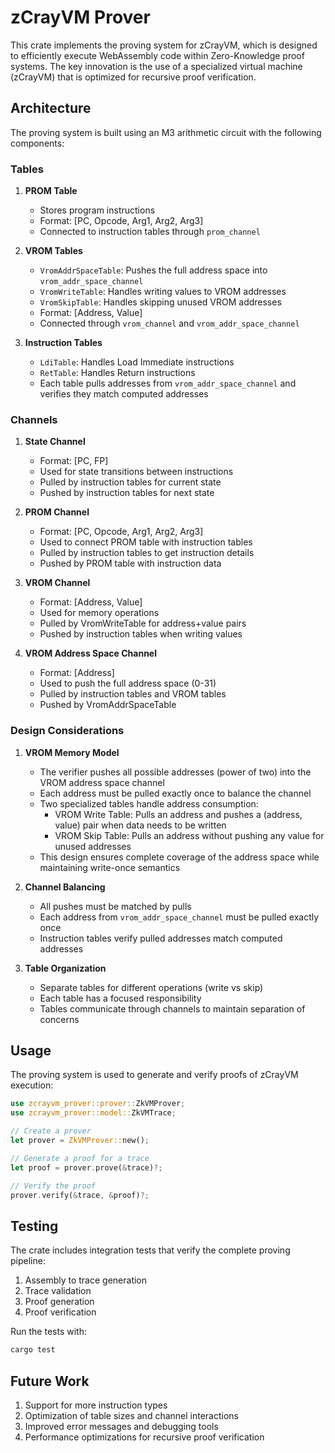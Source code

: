 # zCrayVM Prover

This crate implements the proving system for zCrayVM, which is designed to efficiently execute WebAssembly code within Zero-Knowledge proof systems. The key innovation is the use of a specialized virtual machine (zCrayVM) that is optimized for recursive proof verification.

## Architecture

The proving system is built using an M3 arithmetic circuit with the following components:

### Tables

1. **PROM Table**
   - Stores program instructions
   - Format: [PC, Opcode, Arg1, Arg2, Arg3]
   - Connected to instruction tables through `prom_channel`

2. **VROM Tables**
   - `VromAddrSpaceTable`: Pushes the full address space into `vrom_addr_space_channel`
   - `VromWriteTable`: Handles writing values to VROM addresses
   - `VromSkipTable`: Handles skipping unused VROM addresses
   - Format: [Address, Value]
   - Connected through `vrom_channel` and `vrom_addr_space_channel`

3. **Instruction Tables**
   - `LdiTable`: Handles Load Immediate instructions
   - `RetTable`: Handles Return instructions
   - Each table pulls addresses from `vrom_addr_space_channel` and verifies they match computed addresses

### Channels

1. **State Channel**
   - Format: [PC, FP]
   - Used for state transitions between instructions
   - Pulled by instruction tables for current state
   - Pushed by instruction tables for next state

2. **PROM Channel**
   - Format: [PC, Opcode, Arg1, Arg2, Arg3]
   - Used to connect PROM table with instruction tables
   - Pulled by instruction tables to get instruction details
   - Pushed by PROM table with instruction data

3. **VROM Channel**
   - Format: [Address, Value]
   - Used for memory operations
   - Pulled by VromWriteTable for address+value pairs
   - Pushed by instruction tables when writing values

4. **VROM Address Space Channel**
   - Format: [Address]
   - Used to push the full address space (0-31)
   - Pulled by instruction tables and VROM tables
   - Pushed by VromAddrSpaceTable

### Design Considerations

1. **VROM Memory Model**
   - The verifier pushes all possible addresses (power of two) into the VROM address space channel
   - Each address must be pulled exactly once to balance the channel
   - Two specialized tables handle address consumption:
     - VROM Write Table: Pulls an address and pushes a (address, value) pair when data needs to be written
     - VROM Skip Table: Pulls an address without pushing any value for unused addresses
   - This design ensures complete coverage of the address space while maintaining write-once semantics

2. **Channel Balancing**
   - All pushes must be matched by pulls
   - Each address from `vrom_addr_space_channel` must be pulled exactly once
   - Instruction tables verify pulled addresses match computed addresses

3. **Table Organization**
   - Separate tables for different operations (write vs skip)
   - Each table has a focused responsibility
   - Tables communicate through channels to maintain separation of concerns

## Usage

The proving system is used to generate and verify proofs of zCrayVM execution:

```rust
use zcrayvm_prover::prover::ZkVMProver;
use zcrayvm_prover::model::ZkVMTrace;

// Create a prover
let prover = ZkVMProver::new();

// Generate a proof for a trace
let proof = prover.prove(&trace)?;

// Verify the proof
prover.verify(&trace, &proof)?;
```

## Testing

The crate includes integration tests that verify the complete proving pipeline:

1. Assembly to trace generation
2. Trace validation
3. Proof generation
4. Proof verification

Run the tests with:
```bash
cargo test
```

## Future Work

1. Support for more instruction types
2. Optimization of table sizes and channel interactions
3. Improved error messages and debugging tools
4. Performance optimizations for recursive proof verification
